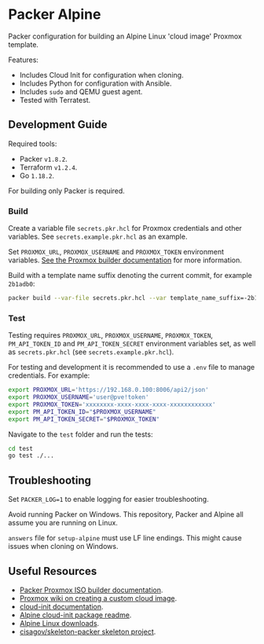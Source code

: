 # Packer Alpine

Packer configuration for building an Alpine Linux 'cloud image' Proxmox template.

Features:

* Includes Cloud Init for configuration when cloning.
* Includes Python for configuration with Ansible.
* Includes `sudo` and QEMU guest agent.
* Tested with Terratest.

## Development Guide

Required tools:

* Packer `v1.8.2`.
* Terraform `v1.2.4`.
* Go `1.18.2`.

For building only Packer is required.

### Build

Create a variable file `secrets.pkr.hcl` for Proxmox credentials and other variables.
See `secrets.example.pkr.hcl` as an example.

Set `PROXMOX_URL`, `PROXMOX_USERNAME` and `PROXMOX_TOKEN` environment variables.
[See the Proxmox builder documentation](https://www.packer.io/plugins/builders/proxmox/iso) for more information.

Build with a template name suffix denoting the current commit, for example `2b1adb0`:

```sh
packer build --var-file secrets.pkr.hcl --var template_name_suffix=-2b1adb0 alpine.pkr.hcl
```

### Test

Testing requires `PROXMOX_URL`, `PROXMOX_USERNAME`, `PROXMOX_TOKEN`, `PM_API_TOKEN_ID` and `PM_API_TOKEN_SECRET` environment variables set, as well as `secrets.pkr.hcl` (see `secrets.example.pkr.hcl`).

For testing and development it is recommended to use a `.env` file to manage credentials.
For example:

```sh
export PROXMOX_URL='https://192.168.0.100:8006/api2/json'
export PROXMOX_USERNAME='user@pve!token'
export PROXMOX_TOKEN='xxxxxxxx-xxxx-xxxx-xxxx-xxxxxxxxxxxx'
export PM_API_TOKEN_ID="$PROXMOX_USERNAME"
export PM_API_TOKEN_SECRET="$PROXMOX_TOKEN"
```

Navigate to the `test` folder and run the tests:

```sh
cd test
go test ./...
```

## Troubleshooting

Set `PACKER_LOG=1` to enable logging for easier troubleshooting.

Avoid running Packer on Windows.
This repository, Packer and Alpine all assume you are running on Linux.

`answers` file for `setup-alpine` must use LF line endings.
This might cause issues when cloning on Windows.

## Useful Resources

* [Packer Proxmox ISO builder documentation](https://www.packer.io/docs/builders/proxmox/iso).
* [Proxmox wiki on creating a custom cloud image](https://pve.proxmox.com/wiki/Cloud-Init_FAQ#Creating_a_custom_cloud_image).
* [cloud-init documentation](https://cloudinit.readthedocs.io/en/latest/index.html).
* [Alpine cloud-init package readme](https://git.alpinelinux.org/aports/tree/community/cloud-init/README.Alpine).
* [Alpine Linux downloads](https://www.alpinelinux.org/downloads/).
* [cisagov/skeleton-packer skeleton project](https://github.com/cisagov/skeleton-packer).
